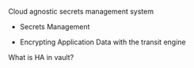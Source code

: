 Cloud agnostic secrets management system

- Secrets Management

- Encrypting Application Data with the transit engine

What is HA in vault?
